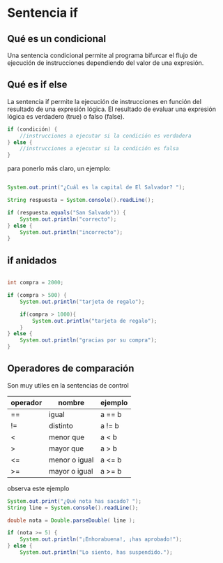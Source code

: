 # Sentencia if

## Qué es un condicional

Una sentencia condicional permite al programa bifurcar el flujo de ejecución de
instrucciones dependiendo del valor de una expresión.

## Qué es if else

La sentencia if permite la ejecución de instrucciones en función del
resultado de una expresión lógica. El resultado de evaluar una expresión lógica es
verdadero (true) o falso (false).

```java
if (condición) {
    //instrucciones a ejecutar si la condición es verdadera
} else {
    //instrucciones a ejecutar si la condición es falsa
}
```

para ponerlo más claro, un ejemplo:

```java

System.out.print("¿Cuál es la capital de El Salvador? ");

String respuesta = System.console().readLine();

if (respuesta.equals("San Salvado")) {
    System.out.println("correcto");
} else {
    System.out.println("incorrecto");
}


```

## if anidados

```java

int compra = 2000;

if (compra > 500) {
    System.out.println("tarjeta de regalo");

    if(compra > 1000){
        System.out.println("tarjeta de regalo");
    }
} else {
    System.out.println("gracias por su compra");
}


```

## Operadores de comparación

Son muy utiles en la sentencias de control

| operador | nombre        | ejemplo |
| -------- | ------------- | ------- |
| ==       | igual         | a == b  |
| !=       | distinto      | a != b  |
| <        | menor que     | a < b   |
| >        | mayor que     | a > b   |
| <=       | menor o igual | a <= b  |
| >=       | mayor o igual | a >= b  |

observa este ejemplo

```java
System.out.print("¿Qué nota has sacado? ");
String line = System.console().readLine();

double nota = Double.parseDouble( line );

if (nota >= 5) {
    System.out.println("¡Enhorabuena!, ¡has aprobado!");
} else {
    System.out.println("Lo siento, has suspendido.");
```
